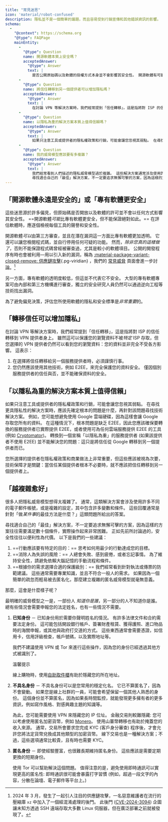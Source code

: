 ```yaml
---
title: "常見迷思"
icon: 'material/robot-confused'
description: 隱私並不是一個簡單的議題，而且容易受到行銷宣傳和其他錯誤資訊的影響。
schema:
  - 
    "@context": https://schema.org
    "@type": FAQPage
    mainEntity:
      - 
        "@type": Question
        name: 開源軟體本質上安全嗎？
        acceptedAnswer:
          "@type": Answer
          text: |
            是否公開原始碼以及軟體的授權方式本身並不會影響其安全性。 開源軟體有可能比專有軟體更安全，但絕對不能保證一定如此。 評估軟體時，應該根據個別情況來評估每個工具的聲譽和安全性。
      - 
        "@type": Question
        name: 將信任轉移到另一個提供者可以增加隱私嗎？
        acceptedAnswer:
          "@type": Answer
          text: |
            在討論 VPN 等解決方案時，我們經常提到「信任轉移」，這是指將對 ISP 的信任轉移到 VPN 提供者身上。 雖然這可以保護您的瀏覽資料不被 ISP 存取，但您選擇的 VPN 提供者仍然可以看到您的瀏覽資料：您的資料並非完全不受各方影響。
      - 
        "@type": Question
        name: 以隱私為重的解決方案本質上值得信賴嗎？
        acceptedAnswer:
          "@type": Answer
          text: |
            如果只注意工具或提供者的隱私權政策和行銷，可能會讓您忽視其弱點。 在尋找更具隱私性的解決方案時，應該先確定根本的問題是什麼，再針對該問題尋找技術解決方案。 例如，您可能想避免使用 Google 雲端硬碟，因為這樣會讓 Google 存取您所有的資料。 在這種情況下，根本問題是缺乏 E2EE，因此您應該確保您要轉換的服務提供者已實際提供 E2EE，或者使用可為任何雲端服務提供 E2EE 的工具 (例如 Cryptomator)。 轉換到一個宣稱「以隱私為重」的服務提供者 (如果該提供者不使用 E2EE) 並不能解決您的問題：這只是將信任從 Google 轉移到該提供者而已。
      - 
        "@type": Question
        name: 我的威脅模型應該要有多複雜？
        acceptedAnswer:
          "@type": Answer
          text: |
            我們經常看到人們描述的隱私威脅模型過於複雜。 這些解決方案通常涉及使用許多不同的電子郵件帳號或複雜的設定，其中包含許多變數和條件。 這類問題的回答大多類似於「做X的最佳方法是什麼？」。
            尋找適合自己的「最佳」解決方案，不一定要追求無懈可擊的方案，因為這樣的方案往往需要滿足數十個條件，實際操作起來非常困難。 正如先前所討論過的，安全性往往以便利性為代價。
---
```


## 「開源軟體永遠是安全的」或「專有軟體更安全」

這些迷思源於許多偏見，但原始碼是否開放以及軟體的許可並不會以任何方式影響其安全性。 ==開源軟體*可能*比專有軟體更安全，但不能保證絕對如此。== 在評估軟體時，應逐個檢視每個工具的聲譽和安全性。

開源軟體*可以*由第三方審查，並且在潛在漏洞這一方面比專有軟體更加透明。 它還可以讓您檢閱程式碼，並自行停用任何可疑的功能。 然而，*除非您真的這樣做了*，否則不能保證程式碼曾經被審查過，尤其是較小的軟體項目。 公開的開發程序有時也會被利用—用以引入新的漏洞，稱為 [:material-package-variant-closed-remove: 供應鏈攻擊](common-threats.md#attacks-against-certain-organizations ""){.pg-viridian} ，我們的 [常見威脅](common-threats.md) 頁面會進一步討論。[^1]

另一方面，專有軟體的透明度較低，但這並不代表它不安全。 大型的專有軟體專案可由內部和第三方機構進行審查，獨立的安全研究人員仍然可以通過逆向工程等技術找出漏洞。

為了避免偏見決策，評估您所使用軟體的隱私和安全標準是*非常重要*的。

## 「轉移信任可以增加隱私」

在討論 VPN 等解決方案時，我們經常提到「信任轉移」，這是指將對 ISP 的信任轉移到 VPN 提供者身上。 雖然這可以保護您的瀏覽資料不被*特定* ISP 存取，但您選擇的 VPN 提供者仍然可以看到您的瀏覽資料：您的資料並非完全不受各方影響。 這表示：

1. 在選擇將信任轉移給另一個服務提供者時，必須謹慎行事。
2. 您仍然應該使用其他技術，例如 E2EE，來完全保護您的資料安全。 僅因個別服務提供者的信任與否，並不能確保資料的安全。

## 「以隱私為重的解決方案本質上值得信賴」

如果只注意工具或提供者的隱私權政策和行銷，可能會讓您忽視其弱點。 在尋找更具隱私性的解決方案時，應該先確定根本的問題是什麼，再針對該問題尋找技術解決方案。 例如，您可能想避免使用 Google 雲端硬碟，因為這樣會讓 Google 存取您所有的資料。 在這種情況下，根本問題是缺乏 E2EE，因此您應該確保要轉換的服務提供者已實際提供 E2EE，或者使用可為任何雲端服務提供 E2EE 的工具 (例如 [Cryptomator](../encryption.md#cryptomator-cloud))。 轉換到一個宣稱「以隱私為重」的服務提供者 (如果該提供者不使用 E2EE) 並不能解決您的問題：這只是將信任從 Google 轉移到另一個提供者而已。

您所選擇的提供者在隱私權政策和商業做法上非常重要，但這些應該被視為次要，技術保障才是關鍵：當信任某個提供者根本不必要時，就不應該把信任轉移到另一個提供者上。

## 「越複雜愈好」

很多人把隱私威脅模型想得太複雜了。 通常，這類解決方案會涉及使用許多不同的電子郵件帳號，或是複雜的設定，其中包含許多變數和條件。 這些回覆通常是針對「做*某件事*的最佳方法是什麼？」這類問題所給出的答案。

尋找適合自己的「最佳」解決方案，不一定要追求無懈可擊的方案，因為這樣的方案往往需要滿足數十個條件，實際操作起來非常困難。 正如先前所討論過的，安全性往往以便利性為代價。 以下是我們的一些建議：

1. ==行動應該要有特定的目的：== 思考如何用最少的行動達成您的目標。
2. ==消除人為失誤的風險：== 人總會失敗、感到疲倦，或者忘記事情。 為了維持安全性，請避免依賴大腦記憶的手動流程和條件。
3. ==根據你的需求選擇合適的保護級別：== 我們經常看到針對執法或傳票的防範建議。 這些通常需要專業知識，並且不符合一般人的需求。 如果因為一個簡單的疏忽而輕易被去匿名化，那麼建立複雜的匿名威脅模型就毫無意義。

那麼，這會是什麼樣子呢？

最明確的威脅模型之一是，一部份人 *知道你是誰*，另一部分的人不知道你是誰。 總有些情況會需要申報您的法定姓名，也有一些情況不需要。

1. **已知身份** － 已知身份用於需要你聲明姓名的情況。 有許多法律文件和合約需要法定身份。 這可能包括開設銀行帳戶、簽署財產租賃、獲得護照、進口物品時的海關申報，或其他與政府打交道的方式。 這些東西通常會需要憑證，如信用卡，信用評級檢查，帳戶號碼，以及實際地址等。

    我們不建議使用 VPN 或 Tor 來進行這些操作，因為您的身份已經透過其他方式被識別了。

    <div class="admonition tip" markdown>
    <p class="admonition-title">溫馨提示</p>

    線上購物時，使用[自助取件櫃](https://zh.wikipedia.org/zh-tw/%E6%99%BA%E8%83%BD%E5%BF%AB%E9%81%9E%E6%AB%83)有助於隱藏您的所在地址。

    </div>

2. **不具名身份** － 不具名身份可以是您常用的穩定化名。 它已不算匿名了，因為不會變動。 如果您是線上社群的一員，可能會希望保留一個其他人熟悉的身份。 這個身份並不算匿名，因為如果長時間監控，就能發現更多擁有者的更多資訊，例如寫作風格、對感興趣主題的知識等。

    為此，您可能需要使用 VPN 來隱藏您的 IP 位址。 金融交易則較難隱藏: 您可以考慮使用匿名加密貨幣，例如 [Monero](../cryptocurrency.md#monero)。 使用山寨幣轉移也有助於掩蓋您的收入來源。 通常，交易所會要求您完成 KYC (客戶身分審查) 程序後，才會允許您將法定貨幣兌換成其他類型的加密貨幣。 線下交易也是一種解決方案；不過，這些選項通常比較貴，且有時也需要 KYC。

3. **匿名身份** － 即使經驗豐富，也很難長期維持匿名身份。 這些應該是需要定期更換的短期身份。

    使用 Tor 可以幫助解決這個問題。 值得注意的是，避免使用即時通訊可以實現更高的匿名性: 即時通訊很可能會暴露打字習慣 (例如，超過一段文字的內容，分散在論壇、電子郵件等平台上。)

[^1]: 2024 年 3 月，發生了一起引人注目的供應鏈攻擊，一名惡意維護者在流行的壓縮庫 `xz` 中加入了一個經混淆處理的後門。 此後門 ([CVE-2024-3094](https://cve.org/CVERecord?id=CVE-2024-3094)) 企圖讓未知方透過 SSH 遠端存取大多數 Linux 伺服器，但在廣泛部署之前就被發現了。
